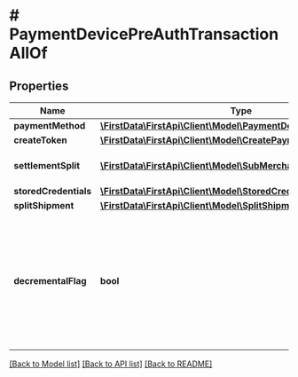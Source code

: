 # # PaymentDevicePreAuthTransactionAllOf

## Properties

Name | Type | Description | Notes
------------ | ------------- | ------------- | -------------
**paymentMethod** | [**\FirstData\FirstApi\Client\Model\PaymentDevicePaymentMethod**](PaymentDevicePaymentMethod.md) |  | 
**createToken** | [**\FirstData\FirstApi\Client\Model\CreatePaymentToken**](CreatePaymentToken.md) |  | [optional] 
**settlementSplit** | [**\FirstData\FirstApi\Client\Model\SubMerchantSplit[]**](SubMerchantSplit.md) | Settle with multiple sub-merchants, sale and preAuth only. | [optional] 
**storedCredentials** | [**\FirstData\FirstApi\Client\Model\StoredCredential**](StoredCredential.md) |  | [optional] 
**splitShipment** | [**\FirstData\FirstApi\Client\Model\SplitShipment**](SplitShipment.md) |  | [optional] 
**decrementalFlag** | **bool** | This flag can only be used in a preAuth transaction that updates the amount of a previous preAuth transaction to either increase the preAuth amount (DecrementalPreAuthFlag &#x3D; false) or decrease the preAuth amount (DecrementalPreAuthFlag &#x3D; true). | [optional] [default to false]

[[Back to Model list]](../../README.md#documentation-for-models) [[Back to API list]](../../README.md#documentation-for-api-endpoints) [[Back to README]](../../README.md)


